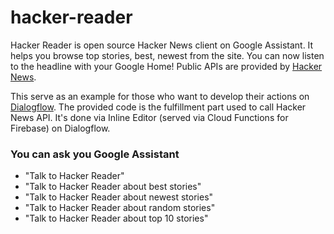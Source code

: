# hacker-reader
Hacker Reader is open source Hacker News client on Google Assistant. It helps you browse top stories, best, newest from the site. You can now listen to the headline with your Google Home! Public APIs are provided by [Hacker News](https://github.com/HackerNews/API).

This serve as an example for those who want to develop their actions on [Dialogflow](https://dialogflow.com/). The provided code is the fulfillment part used to call Hacker News API. It's done via Inline Editor (served via Cloud Functions for Firebase) on Dialogflow.

### You can ask you Google Assistant 
- "Talk to Hacker Reader"
- "Talk to Hacker Reader about best stories"
- "Talk to Hacker Reader about newest stories"
- "Talk to Hacker Reader about random stories"
- "Talk to Hacker Reader about top 10 stories"
